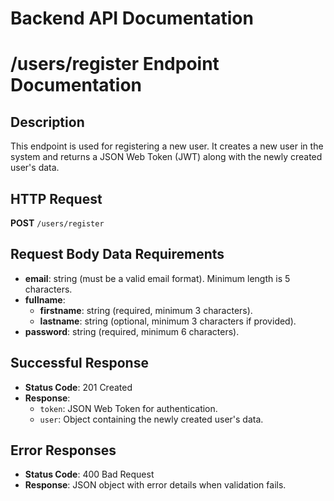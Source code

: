 # Backend API Documentation

# /users/register Endpoint Documentation

## Description
This endpoint is used for registering a new user. It creates a new user in the system and returns a JSON Web Token (JWT) along with the newly created user's data.

## HTTP Request
**POST** `/users/register`

## Request Body Data Requirements
- **email**: string (must be a valid email format). Minimum length is 5 characters.
- **fullname**:
  - **firstname**: string (required, minimum 3 characters).
  - **lastname**: string (optional, minimum 3 characters if provided).
- **password**: string (required, minimum 6 characters).

## Successful Response
- **Status Code**: 201 Created
- **Response**:
  - `token`: JSON Web Token for authentication.
  - `user`: Object containing the newly created user's data.

## Error Responses
- **Status Code**: 400 Bad Request
- **Response**: JSON object with error details when validation fails.
